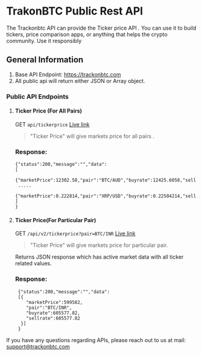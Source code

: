 # TrakonBTC Public Rest API
The Trackonbtc API can provide the Ticker price API . You can use it to build tickers, price comparison apps, or anything that helps the crypto community. Use it responsibly

## General Information
1. Base API Endpoint: https://trackonbtc.com
1. All public api will return either JSON or Array object.

### Public API Endpoints

1. #### Ticker Price (For All Pairs)
   GET `api/tickerprice`  [Live link](https://api.trackonbtc.com/api/tickerprice)

    > "Ticker Price" will give markets price for all pairs .
    
    ### Response:
    ```
    {"status":200,"message":"","data": 
    [
     {"marketPrice":12302.58,"pair":"BTC/AUD","buyrate":12425.6058,"sellrate":12425.6058},
     .....
     {"marketPrice":0.222814,"pair":"XRP/USD","buyrate":0.22504214,"sellrate":0.22504214}
    ]
    }
    ```
     
    
2. #### Ticker Price(For Particular Pair)
   GET `/api/v2/tickerprice?pair=BTC/INR` [Live link](https://api.trackonbtc.com/api/tickerprice?pair=BTC/INR)
    > "Ticker Price" will give markets price for particular pair.
    
    Returns JSON response which has active market data with all ticker related values.
    ### Response:
    ```
     {"status":200,"message":"","data":      
     [{
        "marketPrice":599582,
        "pair":"BTC/INR",
        "buyrate":605577.82,
        "sellrate":605577.82
      }]
     }
    ```
         
    
If you have any questions regarding APIs, please reach out to us at mail: support@trackonbtc.com
